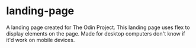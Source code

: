 # landing-page
A landing page created for The Odin Project. This landing page uses flex to display elements on the page. Made for desktop computers don't know if it'd work on mobile devices.

